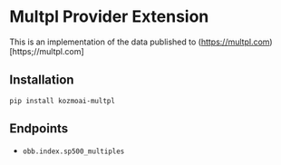 # Multpl Provider Extension

This is an implementation of the data published to (https://multpl.com)[https;//multpl.com]

## Installation

```
pip install kozmoai-multpl
```

## Endpoints

- `obb.index.sp500_multiples`

